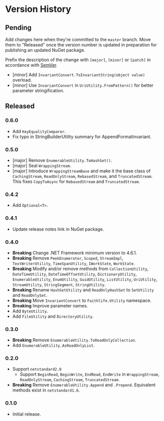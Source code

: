# Version History

## Pending

Add changes here when they're committed to the `master` branch. Move them to "Released" once the version number
is updated in preparation for publishing an updated NuGet package.

Prefix the description of the change with `[major]`, `[minor]` or `[patch]` in accordance with [SemVer](http://semver.org).

* [minor] Add `InvariantConvert.ToInvariantString(object value)` overload.
* [minor] Use `InvariantConvert` in `UriUtility.FromPattern()` for better parameter stringification.

## Released

### 0.6.0

* Add `KeyEqualityComparer`.
* Fix typo in StringBuilderUtility summary for AppendFormatInvariant.

### 0.5.0

* [major] Remove `EnumerableUtility.ToHashSet()`.
* [major] Seal `WrappingStream`.
* [major] Introduce `WrappingStreamBase` and make it the base class of `CachingStream`, `ReadOnlyStream`, `RebasedStream`, and `TruncatedStream`. This fixes `CopyToAsync` for `RebasedStream` and `TruncatedStream`.

### 0.4.2

* Add `Optional<T>`.

### 0.4.1

* Update release notes link in NuGet package.

### 0.4.0

* **Breaking** Change .NET Framework minimum version to 4.6.1.
* **Breaking** Remove `PeekEnumerator`, `Scoped`, `StreamImpl`, `TextWriterUtility`, `TimeSpanUtility`, `IWorkState`, `WorkState`.
* **Breaking** Modify and/or remove methods from `CollectionUtility`, `DateTimeUtility`, `DateTimeOffsetUtility`, `DictionaryUtility`, `EnumerableUtility`, `EnumUtility`, `GuidUtility`, `ListUtility`, `UriUtility`, `StreamUtility`, `StringSegment`, `StringUtility`.
* **Breaking** Rename `HashSetUtility` and `ReadOnlyHashSet` to `SetUtility` and `ReadOnlySet`.
* **Breaking** Move `InvariantConvert` to `Faithlife.Utility` namespace.
* **Breaking** Improve parameter names.
* Add `ByteUtility`.
* Add `FileUtility` and `DirectoryUtility`.

### 0.3.0

* **Breaking** Remove `EnumerableUtility.ToReadOnlyCollection`.
* Add `EnumerableUtility.AsReadOnlyList`.

### 0.2.0

* Support `netstandard2.0`
  * Support `BeginRead`, `BeginWrite`, `EndRead`, `EndWrite` in `WrappingStream`, `ReadOnlyStream`, `CachingStream`, `TruncatedStream`.
* **Breaking** Remove `EnumerableUtility.Append` and `.Prepend`. Equivalent methods exist in `netstandard1.6`.

### 0.1.0

* Initial release.
